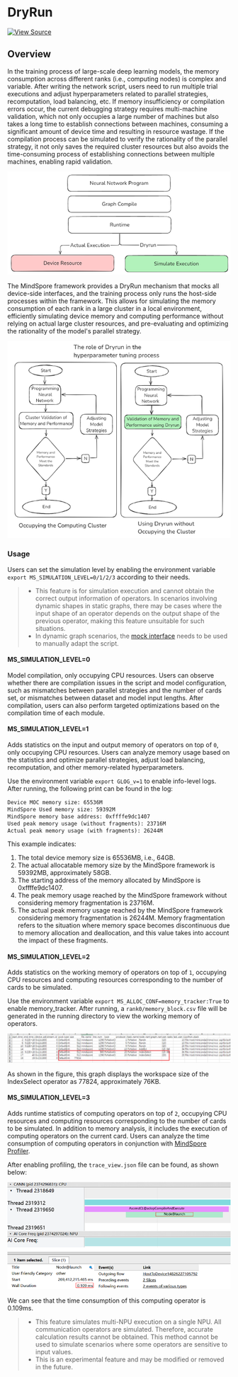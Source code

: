 # DryRun

[![View Source](https://mindspore-website.obs.cn-north-4.myhuaweicloud.com/website-images/r2.6.0/resource/_static/logo_source_en.svg)](https://gitee.com/mindspore/docs/blob/r2.6.0/tutorials/source_en/debug/dryrun.md)

## Overview

In the training process of large-scale deep learning models, the memory consumption across different ranks (i.e., computing nodes) is complex and variable. After writing the network script, users need to run multiple trial executions and adjust hyperparameters related to parallel strategies, recomputation, load balancing, etc. If memory insufficiency or compilation errors occur, the current debugging strategy requires multi-machine validation, which not only occupies a large number of machines but also takes a long time to establish connections between machines, consuming a significant amount of device time and resulting in resource wastage. If the compilation process can be simulated to verify the rationality of the parallel strategy, it not only saves the required cluster resources but also avoids the time-consuming process of establishing connections between multiple machines, enabling rapid validation.

![jit_level_dryrun](./images/jit_level_dryrun_en.png)

The MindSpore framework provides a DryRun mechanism that mocks all device-side interfaces, and the training process only runs the host-side processes within the framework. This allows for simulating the memory consumption of each rank in a large cluster in a local environment, efficiently simulating device memory and computing performance without relying on actual large cluster resources, and pre-evaluating and optimizing the rationality of the model's parallel strategy.

![dryrun](./images/dryrun_en.png)

### Usage

Users can set the simulation level by enabling the environment variable `export MS_SIMULATION_LEVEL=0/1/2/3` according to their needs.

> - This feature is for simulation execution and cannot obtain the correct output information of operators. In scenarios involving dynamic shapes in static graphs, there may be cases where the input shape of an operator depends on the output shape of the previous operator, making this feature unsuitable for such situations.
> - In dynamic graph scenarios, the [mock interface](https://www.mindspore.cn/docs/en/master/api_python/mindspore.utils.html#mindspore.utils.dryrun.mock) needs to be used to manually adapt the script.

#### MS_SIMULATION_LEVEL=0

Model compilation, only occupying CPU resources. Users can observe whether there are compilation issues in the script and model configuration, such as mismatches between parallel strategies and the number of cards set, or mismatches between dataset and model input lengths. After compilation, users can also perform targeted optimizations based on the compilation time of each module.

#### MS_SIMULATION_LEVEL=1

Adds statistics on the input and output memory of operators on top of `0`, only occupying CPU resources. Users can analyze memory usage based on the statistics and optimize parallel strategies, adjust load balancing, recomputation, and other memory-related hyperparameters.

Use the environment variable `export GLOG_v=1` to enable info-level logs. After running, the following print can be found in the log:

```text
Device MOC memory size: 65536M
MindSpore Used memory size: 59392M
MindSpore memory base address: 0xffffe9dc1407
Used peak memory usage (without fragments): 23716M
Actual peak memory usage (with fragments): 26244M
```

This example indicates:

1. The total device memory size is 65536MB, i.e., 64GB.
2. The actual allocatable memory size by the MindSpore framework is 59392MB, approximately 58GB.
3. The starting address of the memory allocated by MindSpore is 0xffffe9dc1407.
4. The peak memory usage reached by the MindSpore framework without considering memory fragmentation is 23716M.
5. The actual peak memory usage reached by the MindSpore framework considering memory fragmentation is 26244M. Memory fragmentation refers to the situation where memory space becomes discontinuous due to memory allocation and deallocation, and this value takes into account the impact of these fragments.

#### MS_SIMULATION_LEVEL=2

Adds statistics on the working memory of operators on top of `1`, occupying CPU resources and computing resources corresponding to the number of cards to be simulated.

Use the environment variable `export MS_ALLOC_CONF=memory_tracker:True` to enable memory_tracker. After running, a `rank0/memory_block.csv` file will be generated in the running directory to view the working memory of operators.

![mem_tracker](./images/mem_tracker.png)

As shown in the figure, this graph displays the workspace size of the IndexSelect operator as 77824, approximately 76KB.

#### MS_SIMULATION_LEVEL=3

Adds runtime statistics of computing operators on top of `2`, occupying CPU resources and computing resources corresponding to the number of cards to be simulated. In addition to memory analysis, it includes the execution of computing operators on the current card. Users can analyze the time consumption of computing operators in conjunction with [MindSpore Profiler](https://www.mindspore.cn/tutorials/en/r2.6.0/debug/profiler.html).

After enabling profiling, the `trace_view.json` file can be found, as shown below:

![op_time_consuming](./images/op_time_consuming.png)

We can see that the time consumption of this computing operator is 0.109ms.

> - This feature simulates multi-NPU execution on a single NPU. All communication operators are simulated. Therefore, accurate calculation results cannot be obtained. This method cannot be used to simulate scenarios where some operators are sensitive to input values.
> - This is an experimental feature and may be modified or removed in the future.
